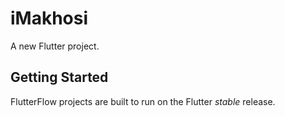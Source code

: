 # iMakhosi

A new Flutter project.

## Getting Started

FlutterFlow projects are built to run on the Flutter _stable_ release.
